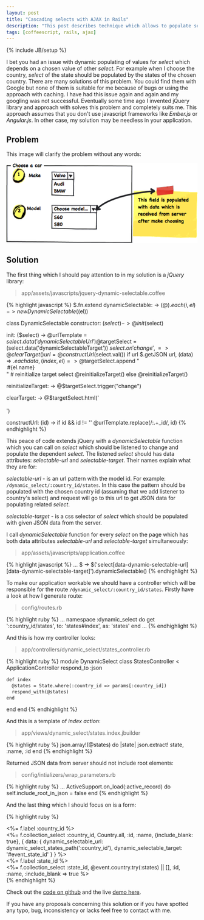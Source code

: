 ```yaml
---
layout: post
title: "Cascading selects with AJAX in Rails"
description: "This post describes technique which allows to populate select which relates to chosen value by other select. For example there 2 selects on the page: country and state, when I choose country the state's select should be populated with states of chosen country"
tags: [coffeescript, rails, ajax]
---
```

{% include JB/setup %}

I bet you had an issue with dynamic populating of values for *select* which depends on a chosen value of other *select*. For example when I choose the country,  *select* of the state  should be populated by the states of the chosen country. There are many solutions of this problem. You could find them with Google but none of them  is suitable for me because of bugs or using the approach with caching. I have had this issue again and again and my googling was not successful. Eventually some time ago I invented jQuery library and approach with solves this problem and completely  suits me. This approach assumes that you don't use javascript frameworks like *Ember.js* or *Angular.js*.  In other case, my solution may be needless  in your application.

## Problem

This image will clarify the problem without any words:

![Cascading select](/images/select-car.png)

## Solution

The first thing which I should pay attention to in my solution is a *jQuery* library:

> app/assets/javascripts/jquery-dynamic-selectable.coffee

{% highlight javascript %}
$.fn.extend
  dynamicSelectable: ->
    $(@).each (i, el) ->
      new DynamicSelectable($(el))

class DynamicSelectable
  constructor: ($select) ->
    @init($select)

  init: ($select) ->
    @urlTemplate = $select.data('dynamicSelectableUrl')
    @$targetSelect = $($select.data('dynamicSelectableTarget'))
    $select.on 'change', =>
      @clearTarget()
      url = @constructUrl($select.val())
      if url
        $.getJSON url, (data) =>
          $.each data, (index, el) =>
            @$targetSelect.append "<option value='#{el.id}'>#{el.name}</option>"
            # reinitialize target select
          @reinitializeTarget()
      else
        @reinitializeTarget()

  reinitializeTarget: ->
    @$targetSelect.trigger("change")

  clearTarget: ->
    @$targetSelect.html('<option></option>')

  constructUrl: (id) ->
    if id && id != ''
      @urlTemplate.replace(/:.+_id/, id)
{% endhighlight %}

This peace of code extends jQuery with a *dynamicSelectable* function which you can call on *select* which should be listened to change and populate the dependent *select*. The listened *select* should has data attributes: *selectable-url* and *selectable-target*. Their names explain what they are for:

*selectable-url* - is an url pattern with the model id. For example: `/dynamic_select/:country_id/states`. In this case the pattern should be populated with the chosen country id (assuming that we add listener to country's select) and request will go to this url to get JSON data for populating related *select*.

*selectable-target* - is a css selector of *select* which should be populated with given JSON data from the server.


I call *dynamicSelectable* function for every *select* on the page which has both data attributes *selectable-url* and *selectable-target* simultaneously:

> app/assets/javascripts/application.coffee

{% highlight javascript %}
...
$ ->
  $('select[data-dynamic-selectable-url][data-dynamic-selectable-target]').dynamicSelectable()
{% endhighlight %}

To make our application workable we should have a controller which will be responsible for the route `/dynamic_select/:country_id/states`. Firstly have a look at how I generate route:

> config/routes.rb

{% highlight ruby %}
...
namespace :dynamic_select do
  get ':country_id/states', to: 'states#index', as: 'states'
end
...
{% endhighlight %}

And this is how my controller looks:

> app/controllers/dynamic_select/states_controller.rb

{% highlight ruby %}
module DynamicSelect
  class StatesController < ApplicationController
    respond_to :json

    def index
      @states = State.where(:country_id => params[:country_id])
      respond_with(@states)
    end
  end
end
{% endhighlight %}

And this is a template of *index action*:

> app/views/dynamic_select/states.index.jbuilder

{% highlight ruby %}
json.array!(@states) do |state|
  json.extract! state, :name, :id
end
{% endhighlight %}

Returned JSON data from server should not include root elements:

> config/intializers/wrap_parameters.rb

{% highlight ruby %}
...
ActiveSupport.on_load(:active_record) do
 self.include_root_in_json = false
end
{% endhighlight %}

And the last thing which I should focus on is a form:

{% highlight ruby %}
<div class="field">
  <%= f.label :country_id %><br>
  <%= f.collection_select :country_id, Country.all, :id, :name,
      {include_blank: true},
      { data: {
          dynamic_selectable_url: dynamic_select_states_path(':country_id'),
          dynamic_selectable_target: '#event_state_id'
        }
      } %>
</div>
<div class="field">
  <%= f.label :state_id %><br>
  <%= f.collection_select :state_id, @event.country.try(:states) || [], :id, :name, :include_blank => true  %>
</div>
{% endhighlight %}


Check out the [code on github](https://github.com/railsguides/dynamic-selectable-demo) and the live [demo here](http://afternoon-lake-2182.herokuapp.com/events/new).

If you have any proposals concerning this solution or if you have spotted any typo, bug, inconsistency or lacks feel free to contact with me.
